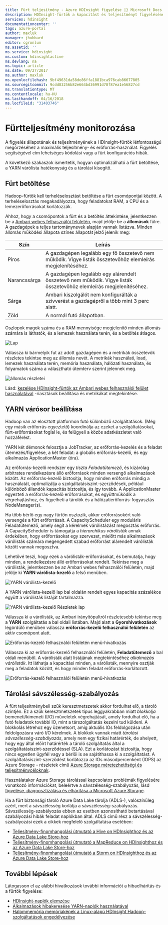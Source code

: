 ```yaml
---
title: Fürt teljesítmény - Azure HDInsight figyelése |} Microsoft Docs
description: HDInsight-fürtök a kapacitást és teljesítményt figyelésének módjáról.
services: hdinsight
documentationcenter: ''
tags: azure-portal
author: maxluk
manager: jhubbard
editor: cgronlun
ms.assetid: ''
ms.service: hdinsight
ms.custom: hdinsightactive
ms.devlang: na
ms.topic: article
ms.date: 09/27/2017
ms.author: maxluk
ms.openlocfilehash: 9bf49631da58de86ffa1881bca976cab86677805
ms.sourcegitcommit: 9cdd83256b82e664bd36991d78f87ea1e56827cd
ms.translationtype: MT
ms.contentlocale: hu-HU
ms.lasthandoff: 04/16/2018
ms.locfileid: "31403746"
---
```

# <a name="monitor-cluster-performance"></a>Fürtteljesítmény monitorozása

A figyelés állapotának és teljesítményének a HDInsight-fürtök létfontosságú megőrzéséhez a maximális teljesítmény- és erőforrás-használat. Figyelés segítségével cím lehetséges kódolási vagy a fürt konfigurációs hibák.

A következő szakaszok ismertetik, hogyan optimalizálható a fürt betöltése, a YARN várólista hatékonyság és a tárolási kisegítő.

## <a name="cluster-loading"></a>Fürt betöltése

Hadoop-fürtök kell terheléselosztást betöltése a fürt csomópontjai között. A terheléselosztás megakadályozza, hogy feladatokat RAM, a CPU és a lemezerőforrásokat korlátozzák.

Ahhoz, hogy a csomópontok a fürt és a betöltés áttekintése, jelentkezzen be a [Ambari webes felhasználói felületén](hdinsight-hadoop-manage-ambari.md), majd jelölje be a **állomások** fülre. A gazdagépek a teljes tartománynevek alapján vannak listázva. Minden állomás működési állapota színes állapotát jelző jelenik meg:

| Szín | Leírás |
| --- | --- |
| Piros | A gazdagépen legalább egy fő összetevő nem működik. Vigye listák összetevőhöz elemleírás megjelenítéséhez. |
| Narancssárga | A gazdagépen legalább egy alárendelt összetevő nem működik. Vigye listák összetevőhöz elemleírás megjelenítéséhez. |
| Sárga | Ambari kiszolgálót nem konfigurálták a szívverést a gazdagépről a több mint 3 perc alatt. |
| Zöld | A normál futó állapotban. |

Oszlopok magok száma és a RAM mennyisége megjelenítő minden állomás számára is láthatók, és a lemezek használata terén, és a betöltés átlagos.

![Lap](./media/hdinsight-key-scenarios-to-monitor/hosts-tab.png)

Válassza ki bármelyik fut az adott gazdagépen és a metrikák összetevők részletes tekintse meg az állomás nevét. A metrikák használati, load, lemezek használata terén, memória használata, hálózati használata, és folyamatok száma a választható ütemterv szerint jelennek meg.

![állomás részletei](./media/hdinsight-key-scenarios-to-monitor/host-details.png)

Lásd: [kezelése HDInsight-fürtök az Ambari webes felhasználói felület használatával](hdinsight-hadoop-manage-ambari.md) -riasztások beállítása és metrikákat megtekintése.

## <a name="yarn-queue-configuration"></a>YARN várósor beállítása

Hadoop van az elosztott platformon futó különböző szolgáltatások. (Még egy másik erőforrás egyeztető) koordinálja az ezeket a szolgáltatásokat, fürt-erőforrásokat foglal le, és felügyeli a közös adatkészletet való hozzáférést.

YARN két démonok felosztja a JobTracker, az erőforrás-kezelés és a feladat ütemezés/figyelése, a két feladat: a globális erőforrás-kezelő, és egy alkalmazás ApplicationMaster (óra).

Az erőforrás-kezelő rendszer egy *tiszta Feladatütemező*, és kizárólag arbitrates rendelkezésre álló erőforrások minden versengő alkalmazások között. Az erőforrás-kezelő biztosítja, hogy minden erőforrás mindig a használatát, optimalizálja a szolgáltatásiszint-szerződések, például különböző állandók kapacitás biztosítja, és így tovább. A ApplicationMaster egyezteti a erőforrás-kezelő erőforrásokat, és együttműködik a végrehajtáshoz, és figyelheti a tárolók és a hálózatierőforrás-fogyasztás NodeManager(s).

Ha több bérlő egy nagy fürtön osztozik, akkor erőforrásokért való versengés a fürt erőforrásait. A CapacityScheduler egy moduláris Feladatütemező, amely segít a kérelmek várólistázást megosztás erőforrás. A CapacityScheduler is támogatja a *hierarchikus várólisták* annak érdekében, hogy erőforrásokat egy szervezet, mielőtt más alkalmazások várólisták számára megengedett szabad erőforrást alárendelt várólisták között vannak megosztva.

Lehetővé teszi, hogy ezek a várólisták-erőforrásokat, és bemutatja, hogy minden, a rendelkezésre álló erőforrásokat rendelt. Tekintse meg a várólisták, jelentkezzen be az Ambari webes felhasználói felületén, majd jelölje ki **YARN várólista-kezelő** a felső menüben.

![YARN várólista-kezelő](./media/hdinsight-key-scenarios-to-monitor/yarn-queue-manager.png)

A YARN várólista-kezelő lap bal oldalán rendelt egyes kapacitás százalékos együtt a várólisták listáját tartalmazza.

![YARN várólista-kezelő Részletek lap](./media/hdinsight-key-scenarios-to-monitor/yarn-queue-manager-details.png)

Válassza ki a várólisták, az Ambari irányítópultról részletesebb tekintse meg a **YARN** szolgáltatás a bal oldali listában. Majd alatt a **Gyorshivatkozások** legördülő menüben válassza **erőforrás-kezelő felhasználói felületén** az aktív csomópont alatt.

![Erőforrás-kezelő felhasználói felületén menü-hivatkozás](./media/hdinsight-key-scenarios-to-monitor/resource-manager-ui-menu.png)

Válassza ki az erőforrás-kezelő felhasználói felületén, **Feladatütemező** a bal oldali menüből. A várólisták alatt listájának megtekintéséhez *alkalmazás várólisták*. Itt láthatja a kapacitási minden, a várólisták, mennyire osztják meg a feladatok között, és hogy minden feladat erőforrás-korlátozott.

![Erőforrás-kezelő felhasználói felületén menü-hivatkozás](./media/hdinsight-key-scenarios-to-monitor/resource-manager-ui.png)

## <a name="storage-throttling"></a>Tárolási sávszélesség-szabályozás

A fürt teljesítménybeli szűk keresztmetszetek akkor fordulhat elő, a tároló szintjén. Ez a szűk keresztmetszetek típus leggyakrabban miatt *blokkolja* bemeneti/kimeneti (I/O) műveletek végrehajtását, amely fordulhat elő, ha a futó feladatok további IO, mint a társzolgáltatás kezelni tud küldeni. A blokkolás létrehoz egy üzenetsort, amíg aktuális IOs feldolgozása után feldolgozásra váró I/O kérelmek. A blokkok vannak miatt *tárolási sávszélesség-szabályozás*, amely nem egy fizikai határérték, de ahelyett, hogy egy által előírt határérték a tároló szolgáltatás által a szolgáltatásiszint-szerződéssel (SLA). Ezt a korlátozást biztosítja, hogy nincs egyetlen ügyfél vagy a bérlői is se sajátíthassa ki a szolgáltatást. A szolgáltatásiszint-szerződést korlátozza az IOs másodpercenként (IOPS) az Azure Storage - részletek című [Azure Storage méretezhetőségi és teljesítménycéloknak](https://docs.microsoft.com/azure/storage/storage-scalability-targets).

Használatakor Azure Storage tárolással kapcsolatos problémák figyelésére vonatkozó információkat, beleértve a sávszélesség-szabályozás, lásd [figyelése, diagnosztizálása és elhárítása a Microsoft Azure Storage](https://docs.microsoft.com/azure/storage/storage-monitoring-diagnosing-troubleshooting).

Ha a fürt biztonsági tároló Azure Data Lake tárolja (ADLS-), valószínűleg azért, mert a sávszélesség korlátja a sávszélesség-szabályozás. Sávszélesség-szabályozás ebben az esetben azonosítható betartásával szabályozási hibák feladat naplókban által. ADLS című rész a sávszélesség-szabályozási ezek a cikkek megfelelő szolgáltatása esetében:

* [Teljesítmény-finomhangolási útmutató a Hive on HDInsighthoz és az Azure Data Lake Store-hoz](../data-lake-store/data-lake-store-performance-tuning-hive.md)
* [Teljesítmény-finomhangolási útmutató a MapReduce on HDInsighthoz és az Azure Data Lake Store-hoz](../data-lake-store/data-lake-store-performance-tuning-mapreduce.md)
* [Teljesítmény-finomhangolási útmutató a Storm on HDInsighthoz és az Azure Data Lake Store-hoz](../data-lake-store/data-lake-store-performance-tuning-storm.md)

## <a name="next-steps"></a>További lépések

Látogasson el az alábbi hivatkozások további információt a hibaelhárítás és a fürtök figyelése:

* [HDInsight-naplók elemzése](hdinsight-debug-jobs.md)
* [Alkalmazások hibakeresése YARN-naplók használatával](hdinsight-hadoop-access-yarn-app-logs-linux.md)
* [Halommemória memóriaképek a Linux-alapú HDInsight Hadoop-szolgáltatások engedélyezése](hdinsight-hadoop-collect-debug-heap-dump-linux.md)
